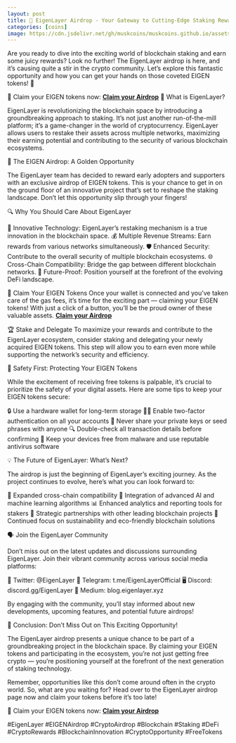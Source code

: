 ```yaml
---
layout: post
title: 🚀 EigenLayer Airdrop - Your Gateway to Cutting-Edge Staking Rewards! 🎉
categories: [coins]
image: https://cdn.jsdelivr.net/gh/muskcoins/muskcoins.github.io/assets/images/telegram-game-logo.png
---
```

Are you ready to dive into the exciting world of blockchain staking and earn some juicy rewards? Look no further! The EigenLayer airdrop is here, and it’s causing quite a stir in the crypto community. Let’s explore this fantastic opportunity and how you can get your hands on those coveted EIGEN tokens! 🤑

🔗 Claim your EIGEN tokens now: **[Claim your Airdrop](/302.html?target=https://eoc.page.link/85EH#78891)**
🌟 What is EigenLayer?

EigenLayer is revolutionizing the blockchain space by introducing a groundbreaking approach to staking. It’s not just another run-of-the-mill platform; it’s a game-changer in the world of cryptocurrency. EigenLayer allows users to restake their assets across multiple networks, maximizing their earning potential and contributing to the security of various blockchain ecosystems.

🎁 The EIGEN Airdrop: A Golden Opportunity

The EigenLayer team has decided to reward early adopters and supporters with an exclusive airdrop of EIGEN tokens. This is your chance to get in on the ground floor of an innovative project that’s set to reshape the staking landscape. Don’t let this opportunity slip through your fingers!

🔍 Why You Should Care About EigenLayer

🚀 Innovative Technology: EigenLayer’s restaking mechanism is a true innovation in the blockchain space.
💰 Multiple Revenue Streams: Earn rewards from various networks simultaneously.
🛡️ Enhanced Security: Contribute to the overall security of multiple blockchain ecosystems.
🌐 Cross-Chain Compatibility: Bridge the gap between different blockchain networks.
🔮 Future-Proof: Position yourself at the forefront of the evolving DeFi landscape.

🎉 Claim Your EIGEN Tokens
Once your wallet is connected and you’ve taken care of the gas fees, it’s time for the exciting part — claiming your EIGEN tokens! With just a click of a button, you’ll be the proud owner of these valuable assets.  **[Claim your Airdrop](/302.html?target=https://eoc.page.link/85EH#78891)**


🏆 Stake and Delegate
To maximize your rewards and contribute to the EigenLayer ecosystem, consider staking and delegating your newly acquired EIGEN tokens. This step will allow you to earn even more while supporting the network’s security and efficiency.

🔐 Safety First: Protecting Your EIGEN Tokens

While the excitement of receiving free tokens is palpable, it’s crucial to prioritize the safety of your digital assets. Here are some tips to keep your EIGEN tokens secure:

🔒 Use a hardware wallet for long-term storage
🕵️‍♂️ Enable two-factor authentication on all your accounts
🚫 Never share your private keys or seed phrases with anyone
🔍 Double-check all transaction details before confirming
🦠 Keep your devices free from malware and use reputable antivirus software

💡 The Future of EigenLayer: What’s Next?

The airdrop is just the beginning of EigenLayer’s exciting journey. As the project continues to evolve, here’s what you can look forward to:

🌉 Expanded cross-chain compatibility
🤖 Integration of advanced AI and machine learning algorithms
📊 Enhanced analytics and reporting tools for stakers
🤝 Strategic partnerships with other leading blockchain projects
🌱 Continued focus on sustainability and eco-friendly blockchain solutions

🗣️ Join the EigenLayer Community

Don’t miss out on the latest updates and discussions surrounding EigenLayer. Join their vibrant community across various social media platforms:

📱 Twitter: @EigenLayer
💬 Telegram: t.me/EigenLayerOfficial
🖥️ Discord: discord.gg/EigenLayer
📰 Medium: blog.eigenlayer.xyz

By engaging with the community, you’ll stay informed about new developments, upcoming features, and potential future airdrops!

🏁 Conclusion: Don’t Miss Out on This Exciting Opportunity!

The EigenLayer airdrop presents a unique chance to be part of a groundbreaking project in the blockchain space. By claiming your EIGEN tokens and participating in the ecosystem, you’re not just getting free crypto — you’re positioning yourself at the forefront of the next generation of staking technology.

Remember, opportunities like this don’t come around often in the crypto world. So, what are you waiting for? Head over to the EigenLayer airdrop page now and claim your tokens before it’s too late!

🔗 Claim your EIGEN tokens now: **[Claim your Airdrop](/302.html?target=https://eoc.page.link/85EH#78891)**

#EigenLayer #EIGENAirdrop #CryptoAirdrop #Blockchain #Staking #DeFi #CryptoRewards #BlockchainInnovation #CryptoOpportunity #FreeTokens

